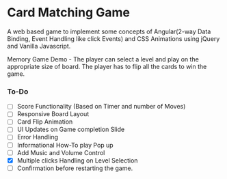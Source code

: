 # Card Matching Game
A web based game to implement some concepts of Angular(2-way Data Binding, Event Handling like click Events) and CSS Animations using jQuery and Vanilla Javascript.

Memory Game Demo - The player can select a level and play on the appropriate size of board. The player has to flip all the cards to win the game.

### To-Do
- [ ] Score Functionality (Based on Timer and number of Moves)
- [ ] Responsive Board Layout
- [ ] Card Flip Animation
- [ ] UI Updates on Game completion Slide
- [ ] Error Handling
- [ ] Informational How-To play Pop up
- [ ] Add Music and Volume Control
- [x] Multiple clicks Handling on Level Selection
- [ ] Confirmation before restarting the game.
